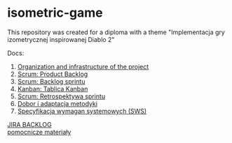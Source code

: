 # isometric-game

This repository was created for a diploma with a theme "Implementacja gry izometrycznej inspirowanej Diablo 2"  

Docs:  
1. [Organization and infrastructure of the project](https://docs.google.com/document/d/1X5EXJgmLAqR4xaRjGFXWHb3hJiU1U9iGmrpkrrDPaWw/edit?usp=sharing)  
2. [Scrum: Product Backlog](https://docs.google.com/document/d/1k3j8b5WAHw3AABUYEyjmwfRQpxrzAoBNHLPuvKlANRE/edit?usp=sharing)  
3. [Scrum: Backlog sprintu](https://docs.google.com/document/d/1xId0Y6ZRCWj_MP4FgKXuzX5TbEermyWEhuWeUAEc_fo/edit?usp=sharing)  
4. [Kanban: Tablica Kanban](https://docs.google.com/document/d/1pL5UHA3S3DkMU9ZNo7AdrFJDhjQ4-bCm7cq_Ejkj5s4/edit?usp=sharing)  
5. [Scrum: Retrospektywa sprintu](https://docs.google.com/document/d/1bhFfLZftN7rlWXKgLv4MIikESEhIcQpOPBFVkhC30vo/edit?usp=sharing)  
6. [Dobor i adaptacja metodyki](https://docs.google.com/document/d/1eGlEmawZmDkLxaGVUYadf-kKDVcnuwqwjxfzHKlam_4/edit?usp=sharing)  
7. [Specyfikacja wymagan systemowych (SWS)](https://pgedupl-my.sharepoint.com/:w:/g/personal/s187726_o365_student_pg_edu_pl/EZZ4vBduuChAgy2f64KFTucBS14gHu-x67fyHYpeQUFXxQ?e=1r918c)  
  
[JIRA BACKLOG](https://dar-na.atlassian.net/jira/software/projects/RPI/boards/1/backlog)  
[pomocnicze materiały](https://drive.google.com/drive/folders/1TT_YT05TPYjsGKwgw-NgB_V7r_OxW4jS?usp=sharing)   
